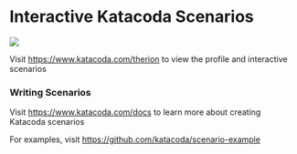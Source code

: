# Interactive Katacoda Scenarios

[![](http://shields.katacoda.com/katacoda/therion/count.svg)](https://www.katacoda.com/therion "Get your profile on Katacoda.com")

Visit https://www.katacoda.com/therion to view the profile and interactive scenarios

### Writing Scenarios
Visit https://www.katacoda.com/docs to learn more about creating Katacoda scenarios

For examples, visit https://github.com/katacoda/scenario-example
